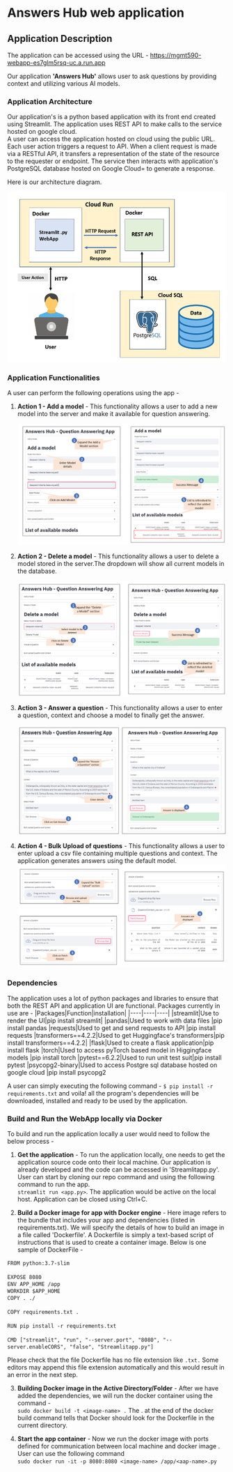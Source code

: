 # Answers Hub web application
## Application Description
The application can be accessed using the URL - https://mgmt590-webapp-es7glm5rsq-uc.a.run.app

Our application **'Answers Hub'** allows user to ask questions by providing context and utilizing various AI models. 

### Application Architecture
Our application's is a python based application with its front end created using Streamlit. The application uses REST API to make calls to the service hosted on google cloud.<br>
A user can access the application hosted on cloud using the public URL. Each user action triggers a request to API. When a client request is made via a RESTful API, it transfers a representation of the state of the resource to the requester or endpoint. The service then interacts with application's PostgreSQL database hosted on Google Cloud= to generate a response.

Here is our architecture diagram. <br>

<img src="/images/ApplicationArchitecture.PNG">

### Application Functionalities
A user can perform the following operations using the app -<br>
1)  **Action 1 - Add a model** - This functionality allows a user to add a new model into the server and make it available for question answering.
      
    <img src="/images/AddModel.PNG">

2)  **Action 2 - Delete a model** - This functionality allows a user to delete a model stored in the server.The dropdown will show all current models in the database.

    <img src="/images/DeleteModel.PNG">

3)  **Action 3 - Answer a question** - This functionality allows a user to enter a question, context and choose a model to finally get the answer.

    <img src="/images/AnswerQues.PNG">

4)  **Action 4 - Bulk Upload of questions** - This functionality allows a user to enter upload a csv file containing multiple questions and context. The application generates answers using the default model.
    <img src="/images/BulkUpload.PNG">

### Dependencies
The application uses a lot of python packages and libraries to ensure that both the REST API and application UI are functional. Packages currently in use are -
|Packages|Function|installation|
|----|----|----|
|streamlit|Use to render the UI|pip install streamlit|
|pandas|Used to work with data files |pip install pandas
|requests|Used to get and send requests to API |pip install requests
|transformers==4.2.2|Used to get Huggingface's transformers|pip install transformers==4.2.2|
|flask|Used to create a flask application|pip install flask
|torch|Used to access pyTorch based model in Higgingface models |pip install torch
|pytest==6.2.2|Used to run unit test suit|pip install pytest
|psycopg2-binary|Used to access Postgre sql database hosted on google cloud |pip install psycopg2

A user can simply executing the following command -
```$ pip install -r requirements.txt``` and voila! all the program's dependencies will be downloaded, installed and ready to be used by the application.

### Build and Run the WebApp locally via Docker
To build and run the application locally a user would need to follow the below process - <br>
1) **Get the application** - To run the application locally, one needs to get the application source code onto their local machine. Our application is already developed and the code can be accessed in 'Streamlitapp.py'. User can start by cloning our repo command and using the following command to run the app. <br>
``` streamlit run <app.py> ```.
The application would be active on the local host. Application can be closed using Ctrl+C.<br>

2) **Build a Docker image for app with Docker engine** - Here image refers to the bundle that includes your app and dependencies (listed in requirements.txt). We will specify the details of how to build an image in a file called 'Dockerfile'. A Dockerfile is simply a text-based script of instructions that is used to create a container image. Below is one sample of DockerFile - <br>

```
FROM python:3.7-slim

EXPOSE 8080
ENV APP_HOME /app
WORKDIR $APP_HOME
COPY . ./

COPY requirements.txt . 

RUN pip install -r requirements.txt 

CMD ["streamlit", "run", "--server.port", "8080", "--server.enableCORS", "false", "Streamlitapp.py"]
```
Please check that the file Dockerfile has no file extension like ```.txt.``` Some editors may append this file extension automatically and this would result in an error in the next step.

3) **Building Docker image in the Active Directory/Folder** - After we have added the dependencies, we will run the docker container using the command - <br>
``` sudo docker build -t <image-name> . ```
The . at the end of the docker build command tells that Docker should look for the Dockerfile in the current directory.

4) **Start the app container** - Now we run the docker image with ports defined for communication between local machine and docker image . User can use the following command <br>
``` sudo docker run -it -p 8080:8080 <image-name> /app/<aap-name>.py ```
